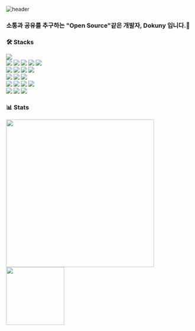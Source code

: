![header](https://capsule-render.vercel.app/api?type=cylinder&color=gradient&height=150&section=header&text=Dokuny&fontSize=80)

### 소통과 공유를 추구하는 "Open Source"같은 개발자, Dokuny 입니다.👋

### 🛠️ Stacks
<div>
    <div class="language">
        <img src="https://img.shields.io/badge/JAVA-007396?style=for-the-badge&logo=OpenJDK&logoColor=white">
    </div>
    <div class="framework">
        <img src="https://img.shields.io/badge/Spring-6DB33F?style=for-the-badge&logo=Spring&logoColor=white">
        <img src="https://img.shields.io/badge/Spring Boot-6DB33F?style=for-the-badge&logo=Spring Boot&logoColor=white">
        <img src="https://img.shields.io/badge/Spring Data JPA-6DB33F?style=for-the-badge&logo=Spring&logoColor=white">
        <img src="https://img.shields.io/badge/Spring Security-6DB33F?style=for-the-badge&logo=Spring Security&logoColor=white">
        <img src="https://img.shields.io/badge/Spring Cloud-6DB33F?style=for-the-badge&logo=Spring&logoColor=white">
    </div>   
    <div class="DB&Message">
        <img src="https://img.shields.io/badge/mysql-4479A1?style=for-the-badge&logo=mysql&logoColor=white">
        <img src="https://img.shields.io/badge/mariaDB-003545?style=for-the-badge&logo=mariaDB&logoColor=white">
        <img src="https://img.shields.io/badge/Redis-DC382D?style=for-the-badge&logo=Redis&logoColor=white">
        <img src="https://img.shields.io/badge/RabbitMQ-FF6600?style=for-the-badge&logo=RabbitMQ&logoColor=white">
    <div>
    <div class="infra">
        <img src="https://img.shields.io/badge/Amazon EC2-FF9900?style=for-the-badge&logo=Amazon EC2&logoColor=white">
        <img src="https://img.shields.io/badge/Amazon RDS-527FFF?style=for-the-badge&logo=Amazon RDS&logoColor=white">
        <img src="https://img.shields.io/badge/Amazon S3-569A31?style=for-the-badge&logo=Amazon S3&logoColor=white">
    </div>
    <div class="front">
        <img src="https://img.shields.io/badge/html-E34F26?style=for-the-badge&logo=html5&logoColor=white">
        <img src="https://img.shields.io/badge/css-1572B6?style=for-the-badge&logo=css3&logoColor=white">
        <img src="https://img.shields.io/badge/javascript-F7DF1E?style=for-the-badge&logo=javascript&logoColor=black">
        <img src="https://img.shields.io/badge/Thymeleaf-005F0F?style=for-the-badge&logo=Thymeleaf&logoColor=black">
    </div>
    <div class="tools">
        <img src="https://img.shields.io/badge/Git-181717?style=for-the-badge&logo=Git&logoColor=white">
        <img src="https://img.shields.io/badge/Notion-000000?style=for-the-badge&logo=Notion&logoColor=white">
        <img src="https://img.shields.io/badge/Slack-4A154B?style=for-the-badge&logo=Slack&logoColor=white">
    </div>
   
</div>

### 📊 Stats
<div>
  <img style="width:400px" src="https://github-readme-stats.vercel.app/api?username=Dokuny&show_icons=true&theme=tokyonight"/>
  <img style="height:157px" src="https://github-readme-stats.vercel.app/api/top-langs/?username=Dokuny&layout=compact&theme=nord&hide_border=true" /></a>
</div>
